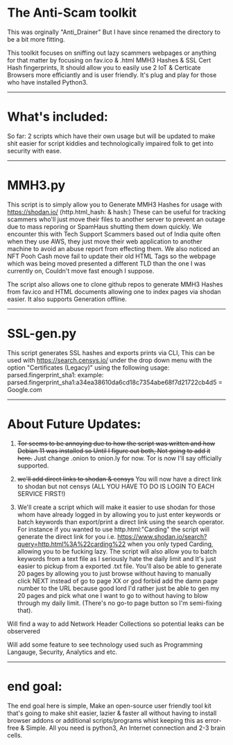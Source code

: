 # The Anti-Scam toolkit

This was orginally "Anti_Drainer" But I have since renamed the directory to be a bit more fitting.

This toolkit focuses on sniffing out lazy scammers webpages or anything for that matter by focusing on fav.ico & .html MMH3 Hashes & SSL Cert Hash fingerprints, It should allow you to easily use 2 IoT & Certicate Browsers more efficiantly and is user friendly. It's plug and play for those who have installed Python3. 

----------------------------------------------------------------------------------------------------------------------------------------------------------------------------------------------------------------------------------------------------------------

# What's included:

So far: 2 scripts which have their own usage but will be updated to make shit easier for script kiddies and technologically impaired folk to get into security with ease.

----------------------------------------------------------------------------------------------------------------------------------------------------------------------------------------------------------------------------------------------------------------

# MMH3.py

This script is to simply allow you to Generate MMH3 Hashes for usage with https://shodan.io/ (http.html_hash: & hash:) These can be useful for tracking scammers who'll just move their files to another server to prevent an outage due to mass reporing or SpamHaus shutting them down quickly. We encounter this with Tech Support Scammers based out of India quite often when they use AWS, they just move their web application to another machine to avoid an abuse report from effecting them. We also noticed an NFT Pooh Cash move fail to update their old <title></title> HTML Tags so the webpage which was being moved presented a different TLD than the one I was currently on, Couldn't move fast enough I suppose.


The script also allows one to clone github repos to generate MMH3 Hashes from fav.ico and HTML documents allowing one to index pages via shodan easier. It also supports Generation offline.

----------------------------------------------------------------------------------------------------------------------------------------------------------------------------------------------------------------------------------------------------------------

# SSL-gen.py

This script generates SSL hashes and exports prints via CLI, This can be used with https://search.censys.io/ under the drop  down menu with the option "Certificates (Legacy)" using the following usage: parsed.fingerprint_sha1:
example: parsed.fingerprint_sha1:a34ea38610da6cd18c7354abe68f7d21722cb4d5 = Google.com

--------------------------------------------------------------------------------------------------------------------------------------------------------------------------------------------------------------------------------------------------------------

# About Future Updates:

1. ~~Tor seems to be annoying due to how the script was written and how Debian 11 was installed so Until I figure out both, Not going to add it here.~~ Just change .onion to onion.ly for now. Tor is now I'll say officially supported. 

2. ~~we'll add direct links to shodan & censys~~ You will now have a direct link to shodan but not censys (ALL YOU HAVE TO DO IS LOGIN TO EACH SERVICE FIRST!)

3. We'll create a script which will make it easier to use shodan for those whom have already logged in by allowing you to just enter keywords or batch keywords than export/print a direct link using the search operator. For instance if you wanted to use http.html:"Carding" the script will generate the direct link for you i.e. https://www.shodan.io/search?query=http.html%3A%22carding%22 when you only typed Carding, allowing you to be fucking lazy. The script will also allow you to batch keywords from a text file as I seriously hate the daily limit and It's just easier to pickup from a exported .txt file. You'll also be able to generate 20 pages by allowing you to just browse without having to manually click NEXT instead of go to page XX or god forbid add the damn page number to the URL because good lord I'd rather just be able to gen my 20 pages and pick what one I want to go to without having to blow through my daily limit. (There's no go-to page button so I'm semi-fixing that).

Will find a way to add Network Header Collections so potential leaks can be observered

Will add some feature to see technology used such as Programming Langauge, Security, Analytics and etc.


--------------------------------------------------------------------------------------------------------------------------------------------------------------------------------------------------------------------------------------------------------------

# end goal:

The end goal here is simple, Make an open-source user friendly tool kit that's going to make shit easier, lazier & faster all without having to install browser addons or additional scripts/programs whist keeping this as error-free & Simple. All you need is python3, An Internet connection and 2-3 brain cells. 
